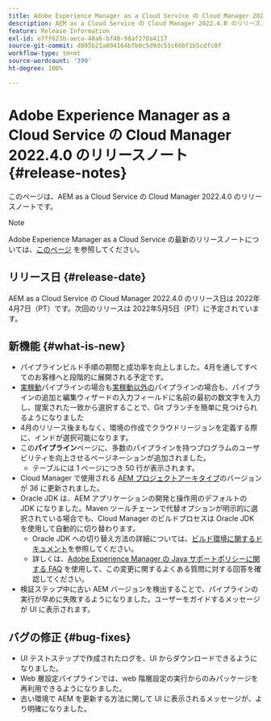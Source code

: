```yaml
---
title: Adobe Experience Manager as a Cloud Service の Cloud Manager 2022.4.0 のリリースノート
description: AEM as a Cloud Service の Cloud Manager 2022.4.0 のリリースノートです。
feature: Release Information
exl-id: e7ff623b-aeca-40a6-bf48-98af270a4117
source-git-commit: d895b21a804164bfb0c5d9dc51c66bf1b5cdfc0f
workflow-type: tm+mt
source-wordcount: '399'
ht-degree: 100%

---
```


# Adobe Experience Manager as a Cloud Service の Cloud Manager 2022.4.0 のリリースノート {#release-notes}

このページは、AEM as a Cloud Service の Cloud Manager 2022.4.0 のリリースノートです。

>[!NOTE]
>
>Adobe Experience Manager as a Cloud Service の最新のリリースノートについては、[このページ](/help/release-notes/release-notes-cloud/release-notes-current.md) を参照してください。

## リリース日 {#release-date}

AEM as a Cloud Service の Cloud Manager 2022.4.0 のリリース日は 2022年4月7日（PT）です。次回のリリースは 2022年5月5日（PT）に予定されています。

## 新機能 {#what-is-new}

* パイプラインビルド手順の期間と成功率を向上しました。4月を通してすべてのお客様へと段階的に展開される予定です。
* [実稼動](/help/implementing/cloud-manager/configuring-pipelines/configuring-production-pipelines.md)パイプラインの場合も[実稼動以外の](/help/implementing/cloud-manager/configuring-pipelines/configuring-non-production-pipelines.md)パイプラインの場合も、パイプラインの追加と編集ウィザードの入力フィールドに名前の最初の数文字を入力し、提案された一致から選択することで、Git ブランチを簡単に見つけられるようになりました
* 4月のリリース後まもなく、環境の作成でクラウドリージョンを定義する際に、インドが選択可能になります。
* この&#x200B;**パイプライン**&#x200B;ページに、多数のパイプラインを持つプログラムのユーザビリティを向上させるページネーションが追加されました。
   * テーブルには 1 ページにつき 50 行が表示されます。
* Cloud Manager で使用される [AEM プロジェクトアーキタイプ](https://experienceleague.adobe.com/docs/experience-manager-core-components/using/developing/archetype/overview.html?lang=ja)のバージョンが 36 に更新されました。
* Oracle JDK は、AEM アプリケーションの開発と操作用のデフォルトの JDK になりました。Maven ツールチェーンで代替オプションが明示的に選択されている場合でも、Cloud Manager のビルドプロセスは Oracle JDK を使用して自動的に切り替わります。
   * Oracle JDK への切り替え方法の詳細については、[ビルド環境に関するドキュメント](/help/implementing/cloud-manager/getting-access-to-aem-in-cloud/build-environment-details.md#using-java-support)を参照してください。
   * 詳しくは、[Adobe Experience Manager の Java サポートポリシーに関する FAQ](https://experienceleague.adobe.com/docs/experience-manager-65/assets/Java_Policy_for_Adobe_Experience_Manager.pdf) を使用して、この変更に関するよくある質問に対する回答を確認してください。
* 検証ステップ中に古い AEM バージョンを検出することで、パイプラインの実行が早めに失敗するようになりました。ユーザーをガイドするメッセージが UI に表示されます。

## バグの修正 {#bug-fixes}

* UI テストステップで作成されたログを、UI からダウンロードできるようになりました。
* Web 層設定パイプラインでは、web 階層設定の実行からのみパッケージを再利用できるようになりました。
* 古い環境で AEM を更新する方法に関して UI に表示されるメッセージが、より明確になりました。
